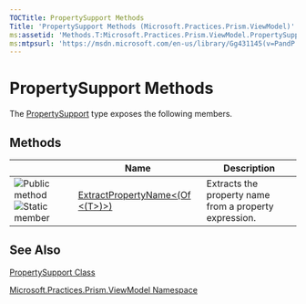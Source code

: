 ```yaml
---
TOCTitle: PropertySupport Methods
Title: 'PropertySupport Methods (Microsoft.Practices.Prism.ViewModel)'
ms:assetid: 'Methods.T:Microsoft.Practices.Prism.ViewModel.PropertySupport'
ms:mtpsurl: 'https://msdn.microsoft.com/en-us/library/Gg431145(v=PandP.50)'
---
```



# PropertySupport Methods

The [PropertySupport](https://msdn.microsoft.com/library/microsoft.practices.prism.viewmodel.propertysupport) type exposes the following members.

## Methods

<span id="methodTableToggle"></span>
<table>

<thead>
<tr class="header">
<th> </th>
<th>Name</th>
<th>Description</th>
</tr>
</thead>
<tbody>
<tr class="odd">
<td><img src="images/public-method.gif" title="Public method" /><img src="https://msdn.microsoft.com/en-us/Gg431145.static(en-us,PandP.50).gif" title="Static member" /></td>
<td><a href="https://msdn.microsoft.com/library/microsoft.practices.prism.viewmodel.propertysupport.extractpropertyname%60%601(system.linq.expressions.expression%7bsystem.func%7b%60%600%7d%7d)">ExtractPropertyName&lt;(Of &lt;(T&gt;)&gt;)</a></td>
<td><div class="summary">
Extracts the property name from a property expression.
</div></td>
</tr>
</tbody>
</table>

## See Also

[PropertySupport Class](https://msdn.microsoft.com/library/microsoft.practices.prism.viewmodel.propertysupport)

[Microsoft.Practices.Prism.ViewModel Namespace](https://msdn.microsoft.com/library/microsoft.practices.prism.viewmodel)
